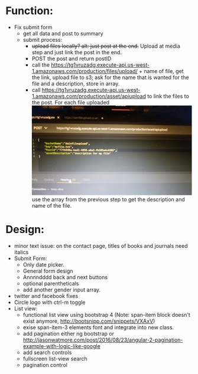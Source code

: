 # Function:
- Fix submit form
    - get all data and post to summary
    - submit process:
        - ~~upload files locally? alt: just post at the end.~~ Upload at media step and just link the post in the end.
        - POST the post and return postID
        - call the https://tg1vruzadg.execute-api.us-west-1.amazonaws.com/production/files/upload/ + name of file, get the link, upload file to s3; ask for the name that is wanted for the file and a description, store in array.
        - call https://tg1vruzadg.execute-api.us-west-1.amazonaws.com/production/asset/apiupload to link the files to the post. For each file uploaded
        ![Upload](./upload.jpeg) use the array from the previous step to get the description and name of the file.

# Design:
- minor text issue: on the contact page, titles of books and journals need italics
- Submit Form:
    - Only date picker.
    - General form design
    - Annnndddd back and next buttons
    -  optional parentheticals
    - add another gender input array.
- twitter and facebook fixes
- Circle logo with ctrl-m toggle
- List view:
    - functional list view using bootstrap 4 (Note: span-item block doesn't exist anymore, http://bootsnipp.com/snippets/VXAxV)
    - exise span-item-3 elements font and integrate into new class.
    - add pagination either ng bootstrap or http://jasonwatmore.com/post/2016/08/23/angular-2-pagination-example-with-logic-like-google
    - add search controls
    - fullscreen list-view search
    - pagination control
